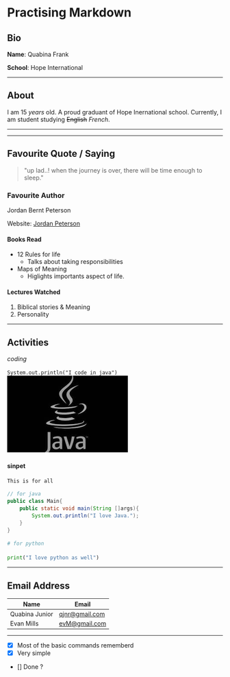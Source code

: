 <!-- Practising  Markdown 
_"I dont want to forget" -->
# Practising Markdown
## Bio
**Name**: Quabina Frank

__School__: Hope International

---

## About
I am 15 *years* old. A proud graduant of Hope Inernational school. Currently, I am student studying ~~English~~  _French_. 
___
---

## Favourite Quote / Saying
> "up lad..! when the journey is over, there will be time enough to sleep."

### Favourite Author
Jordan Bernt Peterson

Website: [Jordan Peterson](https://www.jordanbpeterson.com/ "click to redirect to J.P website")

#### Books Read
* 12 Rules for life
    * Talks about taking responsibilities
* Maps of Meaning
    * Higlights importants aspect of life.

#### Lectures Watched
1. Biblical stories & Meaning
1. Personality 
___

## Activities
_coding_

`System.out.println("I code in java")`
![here](the_java_image.jpg)

#### sinpet

```
This is for all
```

```java
// for java
public class Main{
    public static void main(String []args){
        System.out.println("I love Java.");
    }
}
```
```python
# for python

print("I love python as well")

```
---

## Email Address
|Name           |Email           |
|---            |---             |
|Quabina Junior | qjnr@gmail.com |
|Evan Mills     | evM@gmail.com  |

___

<!-- for github --->
* [x] Most of the basic commands rememberd
* [x] Very simple
* [] Done ?

<!-- End -->